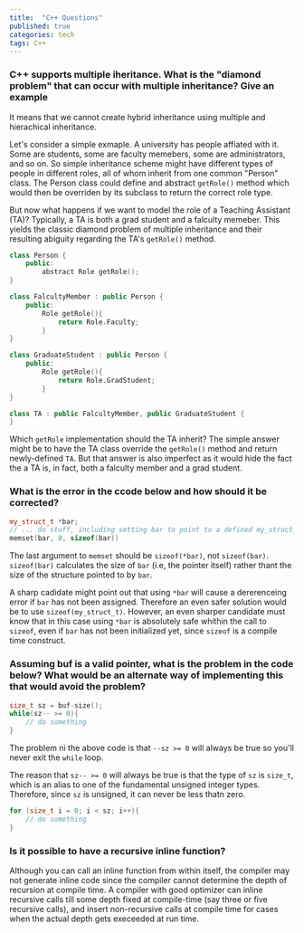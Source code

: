 ```yaml
---
title:  "C++ Questions"
published: true
categories: tech
tags: C++
---
```


### C++ supports multiple iheritance. What is the "diamond problem" that can occur with multiple inheritance? Give an example

It means that we cannot create hybrid inheritance using multiple and hierachical inheritance.

Let's consider a simple exmaple. A university has people affiated with it. Some are students, some are faculty memebers, some are administrators, and so on. So simple inheritance scheme might have different types of people in different roles, all of whom inherit from one common "Person" class. The Person class could define and abstract `getRole()` method which would then be overriden by its subclass to return the correct role type.

But now what happens if we want to model the role of a Teaching Assistant (TA)? Typically, a TA is both a grad student and a falculty memeber. This yields the classic diamond problem of multiple inheritance and their resulting abiguity regarding the TA's `getRole()` method.

```cpp
class Person {
    public:
        abstract Role getRole();
}

class FalcultyMember : public Person {
    public:
        Role getRole(){
            return Role.Faculty;
        }
}

class GraduateStudent : public Person {
    public:
        Role getRole(){
            return Role.GradStudent;
        }
}

class TA : public FalcultyMember, public GraduateStudent {
}
```

Which `getRole` implementation should the TA inherit? The simple answer might be to have the TA class override the `getRole()` method and return newly-defined `TA`. But that answer is also imperfect as it would hide the fact the a TA is, in fact, both a falculty member and a grad student.

### What is the error in the ccode below and how should it be corrected?

```cpp
my_struct_t *bar;
// ... do stuff, including setting bar to point to a defined my_struct_t object...
memset(bar, 0, sizeof(bar))
```

The last argument to `memset` should be `sizeof(*bar)`, not `sizeof(bar)`. `sizeof(bar)` calculates the size of `bar` (i.e, the pointer itself) rather thant the size of the structure pointed to by `bar`.

A sharp cadidate might point out that using `*bar` will cause a dererenceing error if `bar` has not been assigned. Therefore an even safer solution would be to use `sizeof(my_struct_t)`. However, an even sharper candidate must know that in this case using `*bar` is absolutely safe whithin the call to `sizeof`, even if `bar` has not been initialized yet, since `sizeof` is a compile time construct.

### Assuming buf is a valid pointer, what is the problem in the code below? What would be an alternate way of implementing this that would avoid the problem?

```cpp
size_t sz = buf-size();
while(sz-- >= 0){
    // do something
}
```

The problem ni the above code is that `--sz >= 0` will always be true so you'll never exit the `while` loop.

The reason that `sz-- >= 0` will always be true is that the type of `sz` is `size_t`, which is an alias to one of the fundamental  unsigned integer types. Therefore, since `sz` is unsigned, it can never be less thatn zero.

```cpp
for (size_t i = 0; i < sz; i++){
    // do something
}
```

### Is it possible to have a recursive inline function?

Although you can call an inline function from within itself, the compiler may not generate inline code since the compiler cannot determine the depth of recursion at compile time. A compiler with good optimizer can inline recursive calls till some depth fixed at compile-time (say three or five recursive calls), and insert non-recursive calls at compile time for cases when the actual depth gets execeeded at run time.
